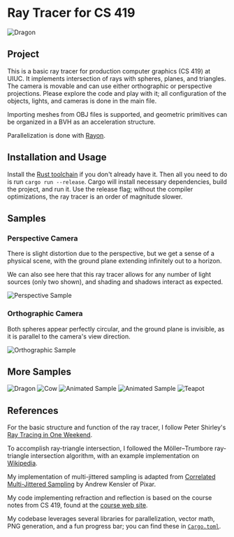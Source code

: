 # Ray Tracer for CS 419

![Dragon](assets/dragon.gif)

## Project

This is a basic ray tracer for production computer graphics (CS 419) at UIUC. It implements intersection of rays with spheres, planes, and triangles. The camera is movable and can use either orthographic or perspective projections. Please explore the code and play with it; all configuration of the objects, lights, and cameras is done in the main file.

Importing meshes from OBJ files is supported, and geometric primitives can be organized in a BVH as an acceleration structure.

Parallelization is done with [Rayon](https://github.com/rayon-rs/rayon).

## Installation and Usage

Install the [Rust toolchain](https://www.rust-lang.org/tools/install) if you don't already have it. Then all you need to do is run `cargo run --release`. Cargo will install necessary dependencies, build the project, and run it. Use the release flag; without the compiler optimizations, the ray tracer is an order of magnitude slower.

## Samples

### Perspective Camera

There is slight distortion due to the perspective, but we get a sense of a physical scene, with the ground plane extending infinitely out to a horizon.

We can also see here that this ray tracer allows for any number of light sources (only two shown), and shading and shadows interact as expected.

![Perspective Sample](assets/perspective_camera.png)

### Orthographic Camera

Both spheres appear perfectly circular, and the ground plane is invisible, as it is parallel to the camera's view direction.

![Orthographic Sample](assets/orthographic_camera.png)

## More Samples

![Dragon](assets/dragon.png)
![Cow](assets/cow3.png)
![Animated Sample](assets/animation.gif)
![Animated Sample](assets/animation2.gif)
![Teapot](assets/teapot2.png)

## References

For the basic structure and function of the ray tracer, I follow Peter Shirley's [Ray Tracing in One Weekend](https://raytracing.github.io/books/RayTracingInOneWeekend.html).

To accomplish ray-triangle intersection, I followed the Möller–Trumbore ray-triangle intersection algorithm, with an example implementation on [Wikipedia](https://en.wikipedia.org/wiki/Möller–Trumbore_intersection_algorithm).

My implementation of multi-jittered sampling is adapted from [Correlated Multi-Jittered Sampling](https://graphics.pixar.com/library/MultiJitteredSampling/paper.pdf) by Andrew Kensler of Pixar.

My code implementing refraction and reflection is based on the course notes from CS 419, found at the [course web site](https://illinois-cs419.github.io).

My codebase leverages several libraries for parallelization, vector math, PNG generation, and a fun progress bar; you can find these in [`Cargo.toml`](./Cargo.toml).
